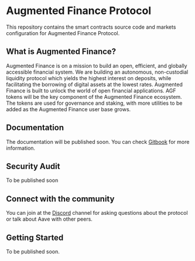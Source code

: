 # Augmented Finance Protocol

This repository contains the smart contracts source code and markets configuration for Augmented Finance Protocol.

## What is Augmented Finance?

Augmented Finance is on a mission to build an open, efficient, and globally accessible financial system. We are building an autonomous, non-custodial liquidity protocol which yields the highest interest on deposits, while facilitating the borrowing of digital assets at the lowest rates. Augmented Finance is built to unlock the world of open financial applications. AGF tokens will be the key component of the Augmented Finance ecosystem. The tokens are used for governance and staking, with more utilities to be added as the Augmented Finance user base grows.

## Documentation

The documentation will be published soon. You can check [Gitbook](https://docs.augmented.finance) for more information.

## Security Audit

To be published soon

## Connect with the community

You can join at the [Discord](https://discord.gg/bJgTWV8j7m) channel for asking questions about the protocol or talk about Aave with other peers.

## Getting Started

To be published soon.
